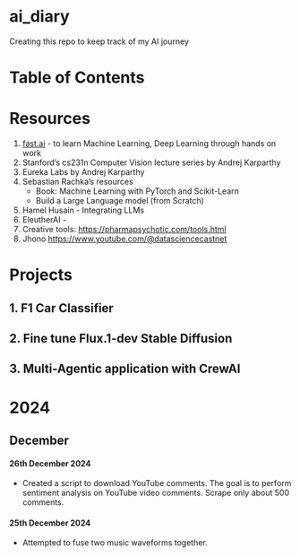 # ai_diary
Creating this repo to keep track of my AI journey

# Table of Contents 




# Resources 
1. [fast.ai](https://course.fast.ai/) - to learn Machine Learning, Deep Learning through hands on work
2. Stanford’s cs231n Computer Vision lecture series by Andrej Karparthy
3. Eureka Labs by Andrej Karparthy
4. Sebastian Rachka’s resources
    - Book: Machine Learning with PyTorch and Scikit-Learn
    - Build a Large Language model (from Scratch)
5. Hamel Husain - Integrating LLMs 
6. EleutherAI - 
7. Creative tools: https://pharmapsychotic.com/tools.html 
8. Jhono https://www.youtube.com/@datasciencecastnet

# Projects
## 1. F1 Car Classifier 
## 2. Fine tune Flux.1-dev Stable Diffusion
## 3. Multi-Agentic application with CrewAI  

# 2024

## December

#### 26th December 2024
- Created a script to download YouTube comments. The goal is to perform sentiment analysis on YouTube video comments.  Scrape only about 500 comments. 


#### 25th December 2024
- Attempted to fuse two music waveforms together. 